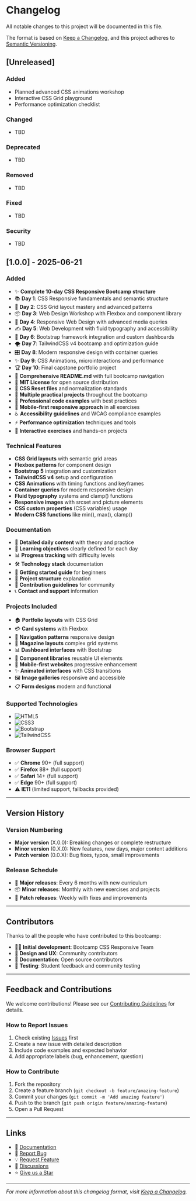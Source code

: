 # Changelog

All notable changes to this project will be documented in this file.

The format is based on [Keep a Changelog](https://keepachangelog.com/en/1.0.0/),
and this project adheres to [Semantic Versioning](https://semver.org/spec/v2.0.0.html).

## [Unreleased]

### Added

- Planned advanced CSS animations workshop
- Interactive CSS Grid playground
- Performance optimization checklist

### Changed

- TBD

### Deprecated

- TBD

### Removed

- TBD

### Fixed

- TBD

### Security

- TBD

## [1.0.0] - 2025-06-21

### Added

- ✨ **Complete 10-day CSS Responsive Bootcamp structure**
- 📚 **Day 1**: CSS Responsive fundamentals and semantic structure
- 🔲 **Day 2**: CSS Grid layout mastery and advanced patterns
- 📦 **Day 3**: Web Design Workshop with Flexbox and component library
- 📱 **Day 4**: Responsive Web Design with advanced media queries
- ✍️ **Day 5**: Web Development with fluid typography and accessibility
- 🥾 **Day 6**: Bootstrap framework integration and custom dashboards
- 🌪️ **Day 7**: TailwindCSS v4 bootcamp and optimization guide
- 🎛️ **Day 8**: Modern responsive design with container queries
- ✨ **Day 9**: CSS Animations, microinteractions and performance
- 🏆 **Day 10**: Final capstone portfolio project
- 📄 **Comprehensive README.md** with full bootcamp navigation
- 📄 **MIT License** for open source distribution
- 🔧 **CSS Reset files** and normalization standards
- 💼 **Multiple practical projects** throughout the bootcamp
- 🎨 **Professional code examples** with best practices
- 📱 **Mobile-first responsive approach** in all exercises
- ♿ **Accessibility guidelines** and WCAG compliance examples
- ⚡ **Performance optimization** techniques and tools
- 🧪 **Interactive exercises** and hands-on projects

### Technical Features

- **CSS Grid layouts** with semantic grid areas
- **Flexbox patterns** for component design
- **Bootstrap 5** integration and customization
- **TailwindCSS v4** setup and configuration
- **CSS Animations** with timing functions and keyframes
- **Container queries** for modern responsive design
- **Fluid typography** systems and clamp() functions
- **Responsive images** with srcset and picture elements
- **CSS custom properties** (CSS variables) usage
- **Modern CSS functions** like min(), max(), clamp()

### Documentation

- 📖 **Detailed daily content** with theory and practice
- 🎯 **Learning objectives** clearly defined for each day
- 📊 **Progress tracking** with difficulty levels
- 🛠️ **Technology stack** documentation
- 🚀 **Getting started guide** for beginners
- 📁 **Project structure** explanation
- 🤝 **Contribution guidelines** for community
- 📞 **Contact and support** information

### Projects Included

- 🏠 **Portfolio layouts** with CSS Grid
- 💳 **Card systems** with Flexbox
- 🧭 **Navigation patterns** responsive design
- 📰 **Magazine layouts** complex grid systems
- 📊 **Dashboard interfaces** with Bootstrap
- 🎨 **Component libraries** reusable UI elements
- 📱 **Mobile-first websites** progressive enhancement
- ✨ **Animated interfaces** with CSS transitions
- 🖼️ **Image galleries** responsive and accessible
- 📋 **Form designs** modern and functional

### Supported Technologies

- ![HTML5](https://img.shields.io/badge/HTML5-E34F26?style=flat&logo=html5&logoColor=white)
- ![CSS3](https://img.shields.io/badge/CSS3-1572B6?style=flat&logo=css3&logoColor=white)
- ![Bootstrap](https://img.shields.io/badge/Bootstrap-563D7C?style=flat&logo=bootstrap&logoColor=white)
- ![TailwindCSS](https://img.shields.io/badge/Tailwind_CSS-38B2AC?style=flat&logo=tailwind-css&logoColor=white)

### Browser Support

- ✅ **Chrome** 90+ (full support)
- ✅ **Firefox** 88+ (full support)
- ✅ **Safari** 14+ (full support)
- ✅ **Edge** 90+ (full support)
- ⚠️ **IE11** (limited support, fallbacks provided)

---

## Version History

### Version Numbering

- **Major version** (X.0.0): Breaking changes or complete restructure
- **Minor version** (0.X.0): New features, new days, major content additions
- **Patch version** (0.0.X): Bug fixes, typos, small improvements

### Release Schedule

- 🚀 **Major releases**: Every 6 months with new curriculum
- 📦 **Minor releases**: Monthly with new exercises and projects
- 🔧 **Patch releases**: Weekly with fixes and improvements

---

## Contributors

Thanks to all the people who have contributed to this bootcamp:

- 👨‍💻 **Initial development**: Bootcamp CSS Responsive Team
- 🎨 **Design and UX**: Community contributors
- 📝 **Documentation**: Open source contributors
- 🧪 **Testing**: Student feedback and community testing

---

## Feedback and Contributions

We welcome contributions! Please see our [Contributing Guidelines](CONTRIBUTING.md) for details.

### How to Report Issues

1. Check existing [Issues](../../issues) first
2. Create a new issue with detailed description
3. Include code examples and expected behavior
4. Add appropriate labels (bug, enhancement, question)

### How to Contribute

1. Fork the repository
2. Create a feature branch (`git checkout -b feature/amazing-feature`)
3. Commit your changes (`git commit -m 'Add amazing feature'`)
4. Push to the branch (`git push origin feature/amazing-feature`)
5. Open a Pull Request

---

## Links

- 📖 [Documentation](README.md)
- 🐛 [Report Bug](../../issues/new?template=bug_report.md)
- 💡 [Request Feature](../../issues/new?template=feature_request.md)
- 💬 [Discussions](../../discussions)
- ⭐ [Give us a Star](../../stargazers)

---

_For more information about this changelog format, visit [Keep a Changelog](https://keepachangelog.com/)._
